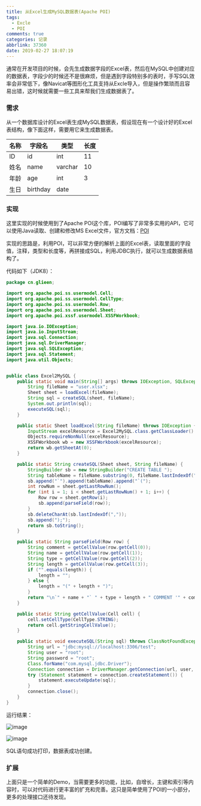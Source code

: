 ```yaml
---
title: 从Excel生成MySQL数据表(Apache POI)
tags:
  - Excle
  - POI
comments: true
categories: 记录
abbrlink: 37360
date: 2019-02-27 18:07:19
---
```


通常在开发项目的时候，会先生成数据字段的Excel表，然后在MySQL中创建对应的数据表，字段少的时候还不是很麻烦，但是遇到字段特别多的表时，手写SQL效率会非常低下，像Navicat等图形化工具支持从Excle导入，但是操作繁琐而且容易出错，这时候就需要一些工具来帮我们生成数据表了。

<!--more-->

### 需求

从一个数据库设计的Excel表生成MySQL数据表，假设现在有一个设计好的Excel表结构，像下面这样，需要用它来生成数据表。

| 名称 | 字段名   | 类型    | 长度 |
| ---- | -------- | ------- | ---- |
| ID   | id       | int     | 11   |
| 姓名 | name     | varchar | 10   |
| 年龄 | age      | int     | 3    |
| 生日 | birthday | date    |      |

### 实现

这里实现的时候使用到了Apache POI这个库，POI编写了非常多实用的API，它可以使用Java读取、创建和修改MS Excel文件，官方文档：[POI](https://poi.apache.org/)

实现的思路是，利用POI，可以非常方便的解析上面的Excel表，读取里面的字段值，注释，类型和长度等，再拼接成SQL，利用JDBC执行，就可以生成数据表结构了。

代码如下（JDK8）：

```java
package cn.glieen;

import org.apache.poi.ss.usermodel.Cell;
import org.apache.poi.ss.usermodel.CellType;
import org.apache.poi.ss.usermodel.Row;
import org.apache.poi.ss.usermodel.Sheet;
import org.apache.poi.xssf.usermodel.XSSFWorkbook;

import java.io.IOException;
import java.io.InputStream;
import java.sql.Connection;
import java.sql.DriverManager;
import java.sql.SQLException;
import java.sql.Statement;
import java.util.Objects;


public class Excel2MySQL {
    public static void main(String[] args) throws IOException, SQLException, ClassNotFoundException {
        String fileName = "user.xlsx";
        Sheet sheet = loadExcel(fileName);
        String sql = createSQL(sheet, fileName);
        System.out.println(sql);
        executeSQL(sql);
    }

    public static Sheet loadExcel(String fileName) throws IOException {
        InputStream excelResource = Excel2MySQL.class.getClassLoader().getResourceAsStream(fileName);
        Objects.requireNonNull(excelResource);
        XSSFWorkbook wb = new XSSFWorkbook(excelResource);
        return wb.getSheetAt(0);
    }

    public static String createSQL(Sheet sheet, String fileName) {
        StringBuilder sb = new StringBuilder("CREATE TABLE ");
        String tableName = fileName.substring(0, fileName.lastIndexOf("."));
        sb.append("`").append(tableName).append("`(");
        int rowNum = sheet.getLastRowNum();
        for (int i = 1; i < sheet.getLastRowNum() + 1; i++) {
            Row row = sheet.getRow(i);
            sb.append(parseField(row));
        }
        sb.deleteCharAt(sb.lastIndexOf(","));
        sb.append(");");
        return sb.toString();
    }

    public static String parseField(Row row) {
        String comment = getCellValue(row.getCell(0));
        String name = getCellValue(row.getCell(1));
        String type = getCellValue(row.getCell(2));
        String length = getCellValue(row.getCell(3));
        if ("".equals(length)) {
            length = "";
        } else {
            length = "(" + length + ")";
        }
        return "\n`" + name + "` " + type + length + " COMMENT '" + comment + "',";
    }

    public static String getCellValue(Cell cell) {
        cell.setCellType(CellType.STRING);
        return cell.getStringCellValue();
    }

    public static void executeSQL(String sql) throws ClassNotFoundException, SQLException {
        String url = "jdbc:mysql://localhost:3306/test";
        String user = "root";
        String password = "root";
        Class.forName("com.mysql.jdbc.Driver");
        Connection connection = DriverManager.getConnection(url, user, password);
        try (Statement statement = connection.createStatement()) {
            statement.executeUpdate(sql);
        }
        connection.close();
    }
}
```

运行结果：

![image](https://tvax4.sinaimg.cn/large/005tkHc2ly1g0t8hfi8igj30e305274k.jpg)

![image](https://tva1.sinaimg.cn/large/005tkHc2ly1g0t8jrqzz9j30hy0dymxj.jpg)

SQL语句成功打印，数据表成功创建。

### 扩展

上面只是一个简单的Demo，当需要更多的功能，比如，自增长，主键和索引等内容时，可以对代码进行更丰富的扩充和完善。这只是简单使用了POI的一小部分，更多的处理接口还待发现。

